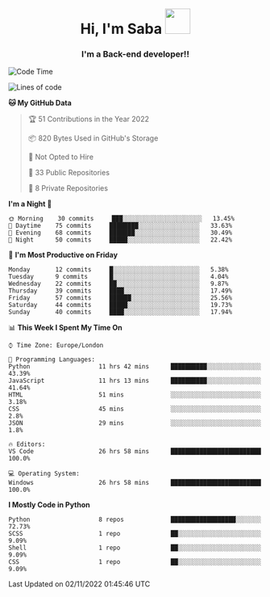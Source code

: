 <h1 align="center">Hi, I'm Saba <img src="https://media.giphy.com/media/EdB2g3VFDoKs57oe1w/giphy.gif" width="50"></h1>
<h3 align="center">I'm a Back-end developer!!</h3>

<!--START_SECTION:waka-->
![Code Time](http://img.shields.io/badge/Code%20Time-420%20hrs%2010%20mins-blue)

![Lines of code](https://img.shields.io/badge/From%20Hello%20World%20I%27ve%20Written-10%20Thousand%20lines%20of%20code-blue)

**🐱 My GitHub Data** 

> 🏆 51 Contributions in the Year 2022
 > 
> 📦 820 Bytes Used in GitHub's Storage 
 > 
> 🚫 Not Opted to Hire
 > 
> 📜 33 Public Repositories 
 > 
> 🔑 8 Private Repositories  
 > 
**I'm a Night 🦉** 

```text
🌞 Morning    30 commits     ███░░░░░░░░░░░░░░░░░░░░░░   13.45% 
🌆 Daytime    75 commits     ████████░░░░░░░░░░░░░░░░░   33.63% 
🌃 Evening    68 commits     ███████░░░░░░░░░░░░░░░░░░   30.49% 
🌙 Night      50 commits     █████░░░░░░░░░░░░░░░░░░░░   22.42%

```
📅 **I'm Most Productive on Friday** 

```text
Monday       12 commits     █░░░░░░░░░░░░░░░░░░░░░░░░   5.38% 
Tuesday      9 commits      █░░░░░░░░░░░░░░░░░░░░░░░░   4.04% 
Wednesday    22 commits     ██░░░░░░░░░░░░░░░░░░░░░░░   9.87% 
Thursday     39 commits     ████░░░░░░░░░░░░░░░░░░░░░   17.49% 
Friday       57 commits     ██████░░░░░░░░░░░░░░░░░░░   25.56% 
Saturday     44 commits     █████░░░░░░░░░░░░░░░░░░░░   19.73% 
Sunday       40 commits     ████░░░░░░░░░░░░░░░░░░░░░   17.94%

```


📊 **This Week I Spent My Time On** 

```text
⌚︎ Time Zone: Europe/London

💬 Programming Languages: 
Python                   11 hrs 42 mins      ██████████░░░░░░░░░░░░░░░   43.39% 
JavaScript               11 hrs 13 mins      ██████████░░░░░░░░░░░░░░░   41.64% 
HTML                     51 mins             ░░░░░░░░░░░░░░░░░░░░░░░░░   3.18% 
CSS                      45 mins             ░░░░░░░░░░░░░░░░░░░░░░░░░   2.8% 
JSON                     29 mins             ░░░░░░░░░░░░░░░░░░░░░░░░░   1.8%

🔥 Editors: 
VS Code                  26 hrs 58 mins      █████████████████████████   100.0%

💻 Operating System: 
Windows                  26 hrs 58 mins      █████████████████████████   100.0%

```

**I Mostly Code in Python** 

```text
Python                   8 repos             ██████████████████░░░░░░░   72.73% 
SCSS                     1 repo              ██░░░░░░░░░░░░░░░░░░░░░░░   9.09% 
Shell                    1 repo              ██░░░░░░░░░░░░░░░░░░░░░░░   9.09% 
CSS                      1 repo              ██░░░░░░░░░░░░░░░░░░░░░░░   9.09%

```



 Last Updated on 02/11/2022 01:45:46 UTC
<!--END_SECTION:waka-->
